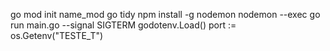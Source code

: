 
go mod init name_mod
go tidy
npm install -g nodemon
nodemon --exec go run main.go --signal SIGTERM
godotenv.Load()
port := os.Getenv("TESTE_T")